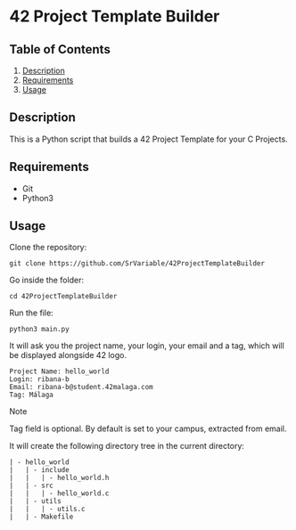 # 42 Project Template Builder

## Table of Contents

1. [Description](#description)
2. [Requirements](#requirements)
3. [Usage](#usage)

## Description

This is a Python script that builds a 42 Project Template for your C Projects.

## Requirements

- Git
- Python3

## Usage

Clone the repository:
```Shell
git clone https://github.com/SrVariable/42ProjectTemplateBuilder
```

Go inside the folder:
```Shell
cd 42ProjectTemplateBuilder
```

Run the file:
```Shell
python3 main.py
```

It will ask you the project name, your login, your email and a tag,
which will be displayed alongside 42 logo.

```Shell
Project Name: hello_world
Login: ribana-b
Email: ribana-b@student.42malaga.com
Tag: Málaga
```

> [!NOTE]
>
> Tag field is optional. By default is set to your campus, extracted
> from email.

It will create the following directory tree in the current directory:

```text
| - hello_world
|   | - include
|   |   | - hello_world.h
|   | - src
|   |   | - hello_world.c
|   | - utils
|   |   | - utils.c
|   | - Makefile
```
